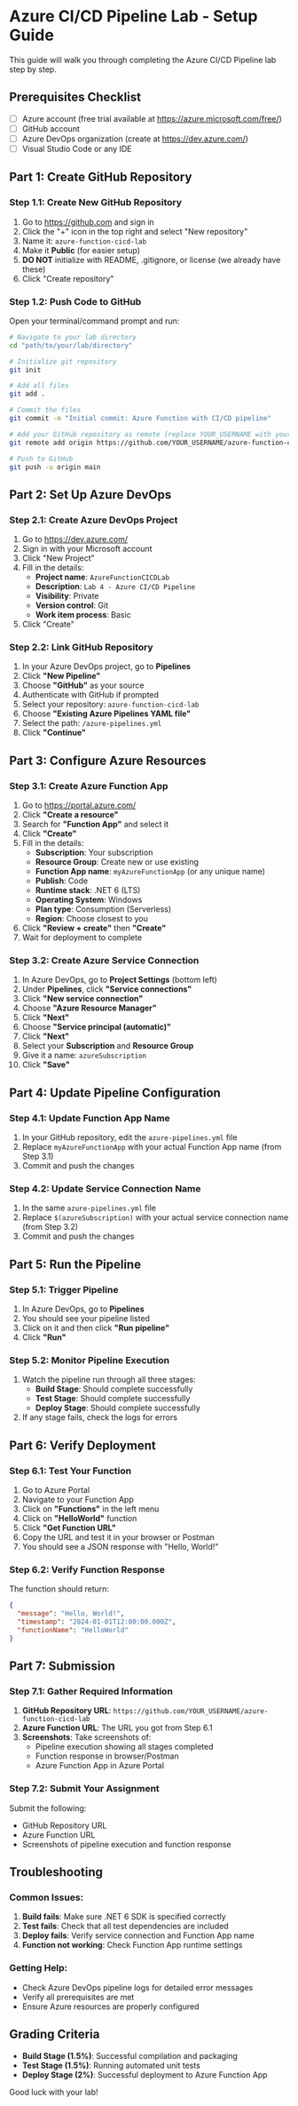 # Azure CI/CD Pipeline Lab - Setup Guide

This guide will walk you through completing the Azure CI/CD Pipeline lab step by step.

## Prerequisites Checklist
- [ ] Azure account (free trial available at https://azure.microsoft.com/free/)
- [ ] GitHub account
- [ ] Azure DevOps organization (create at https://dev.azure.com/)
- [ ] Visual Studio Code or any IDE

## Part 1: Create GitHub Repository

### Step 1.1: Create New GitHub Repository
1. Go to https://github.com and sign in
2. Click the "+" icon in the top right and select "New repository"
3. Name it: `azure-function-cicd-lab`
4. Make it **Public** (for easier setup)
5. **DO NOT** initialize with README, .gitignore, or license (we already have these)
6. Click "Create repository"

### Step 1.2: Push Code to GitHub
Open your terminal/command prompt and run:

```bash
# Navigate to your lab directory
cd "path/to/your/lab/directory"

# Initialize git repository
git init

# Add all files
git add .

# Commit the files
git commit -m "Initial commit: Azure Function with CI/CD pipeline"

# Add your GitHub repository as remote (replace YOUR_USERNAME with your GitHub username)
git remote add origin https://github.com/YOUR_USERNAME/azure-function-cicd-lab.git

# Push to GitHub
git push -u origin main
```

## Part 2: Set Up Azure DevOps

### Step 2.1: Create Azure DevOps Project
1. Go to https://dev.azure.com/
2. Sign in with your Microsoft account
3. Click "New Project"
4. Fill in the details:
   - **Project name**: `AzureFunctionCICDLab`
   - **Description**: `Lab 4 - Azure CI/CD Pipeline`
   - **Visibility**: Private
   - **Version control**: Git
   - **Work item process**: Basic
5. Click "Create"

### Step 2.2: Link GitHub Repository
1. In your Azure DevOps project, go to **Pipelines**
2. Click **"New Pipeline"**
3. Choose **"GitHub"** as your source
4. Authenticate with GitHub if prompted
5. Select your repository: `azure-function-cicd-lab`
6. Choose **"Existing Azure Pipelines YAML file"**
7. Select the path: `/azure-pipelines.yml`
8. Click **"Continue"**

## Part 3: Configure Azure Resources

### Step 3.1: Create Azure Function App
1. Go to https://portal.azure.com/
2. Click **"Create a resource"**
3. Search for **"Function App"** and select it
4. Click **"Create"**
5. Fill in the details:
   - **Subscription**: Your subscription
   - **Resource Group**: Create new or use existing
   - **Function App name**: `myAzureFunctionApp` (or any unique name)
   - **Publish**: Code
   - **Runtime stack**: .NET 6 (LTS)
   - **Operating System**: Windows
   - **Plan type**: Consumption (Serverless)
   - **Region**: Choose closest to you
6. Click **"Review + create"** then **"Create"**
7. Wait for deployment to complete

### Step 3.2: Create Azure Service Connection
1. In Azure DevOps, go to **Project Settings** (bottom left)
2. Under **Pipelines**, click **"Service connections"**
3. Click **"New service connection"**
4. Choose **"Azure Resource Manager"**
5. Click **"Next"**
6. Choose **"Service principal (automatic)"**
7. Click **"Next"**
8. Select your **Subscription** and **Resource Group**
9. Give it a name: `azureSubscription`
10. Click **"Save"**

## Part 4: Update Pipeline Configuration

### Step 4.1: Update Function App Name
1. In your GitHub repository, edit the `azure-pipelines.yml` file
2. Replace `myAzureFunctionApp` with your actual Function App name (from Step 3.1)
3. Commit and push the changes

### Step 4.2: Update Service Connection Name
1. In the same `azure-pipelines.yml` file
2. Replace `$(azureSubscription)` with your actual service connection name (from Step 3.2)
3. Commit and push the changes

## Part 5: Run the Pipeline

### Step 5.1: Trigger Pipeline
1. In Azure DevOps, go to **Pipelines**
2. You should see your pipeline listed
3. Click on it and then click **"Run pipeline"**
4. Click **"Run"**

### Step 5.2: Monitor Pipeline Execution
1. Watch the pipeline run through all three stages:
   - **Build Stage**: Should complete successfully
   - **Test Stage**: Should complete successfully  
   - **Deploy Stage**: Should complete successfully
2. If any stage fails, check the logs for errors

## Part 6: Verify Deployment

### Step 6.1: Test Your Function
1. Go to Azure Portal
2. Navigate to your Function App
3. Click on **"Functions"** in the left menu
4. Click on **"HelloWorld"** function
5. Click **"Get Function URL"**
6. Copy the URL and test it in your browser or Postman
7. You should see a JSON response with "Hello, World!"

### Step 6.2: Verify Function Response
The function should return:
```json
{
  "message": "Hello, World!",
  "timestamp": "2024-01-01T12:00:00.000Z",
  "functionName": "HelloWorld"
}
```

## Part 7: Submission

### Step 7.1: Gather Required Information
1. **GitHub Repository URL**: `https://github.com/YOUR_USERNAME/azure-function-cicd-lab`
2. **Azure Function URL**: The URL you got from Step 6.1
3. **Screenshots**: Take screenshots of:
   - Pipeline execution showing all stages completed
   - Function response in browser/Postman
   - Azure Function App in Azure Portal

### Step 7.2: Submit Your Assignment
Submit the following:
- GitHub Repository URL
- Azure Function URL  
- Screenshots of pipeline execution and function response

## Troubleshooting

### Common Issues:
1. **Build fails**: Make sure .NET 6 SDK is specified correctly
2. **Test fails**: Check that all test dependencies are included
3. **Deploy fails**: Verify service connection and Function App name
4. **Function not working**: Check Function App runtime settings

### Getting Help:
- Check Azure DevOps pipeline logs for detailed error messages
- Verify all prerequisites are met
- Ensure Azure resources are properly configured

## Grading Criteria
- **Build Stage (1.5%)**: Successful compilation and packaging
- **Test Stage (1.5%)**: Running automated unit tests
- **Deploy Stage (2%)**: Successful deployment to Azure Function App

Good luck with your lab! 